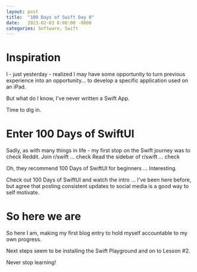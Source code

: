 ```yaml
---
layout: post
title:  "100 Days of Swift Day 0"
date:   2023-02-03 8:00:00 -0800
categories: Software, Swift
---
```


# Inspiration

I - just yesterday - realized I may have some opportunity to turn previous experience into 
an opportunity... to develop a specific application used on an iPad.

But what do I know, I've never written a Swift App.

Time to dig in.

# Enter 100 Days of SwiftUI

Sadly, as with many things in life - my first stop on the Swift journey was to check Reddit.
Join r/swift ... check
Read the sidebar of r/swift ... check

Oh, they recommend 100 Days of SwiftUI for beginners ... Interesting.

Check out 100 Days of SwiftUI and watch the intro ... I've been here before, but agree that posting consistent updates
to social media is a good way to self motivate.

# So here we are

So here I am, making my first blog entry to hold myself accountable to my own progress.

Next steps seem to be installing the Swift Playground and on to Lesson #2.

Never stop learning!
